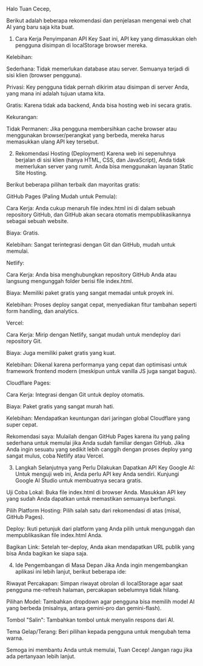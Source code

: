 Halo Tuan Cecep,

Berikut adalah beberapa rekomendasi dan penjelasan mengenai web chat AI yang baru saja kita buat.

1. Cara Kerja Penyimpanan API Key
Saat ini, API key yang dimasukkan oleh pengguna disimpan di localStorage browser mereka.

Kelebihan:

Sederhana: Tidak memerlukan database atau server. Semuanya terjadi di sisi klien (browser pengguna).

Privasi: Key pengguna tidak pernah dikirim atau disimpan di server Anda, yang mana ini adalah tujuan utama kita.

Gratis: Karena tidak ada backend, Anda bisa hosting web ini secara gratis.

Kekurangan:

Tidak Permanen: Jika pengguna membersihkan cache browser atau menggunakan browser/perangkat yang berbeda, mereka harus memasukkan ulang API key tersebut.

2. Rekomendasi Hosting (Deployment)
Karena web ini sepenuhnya berjalan di sisi klien (hanya HTML, CSS, dan JavaScript), Anda tidak memerlukan server yang rumit. Anda bisa menggunakan layanan Static Site Hosting.

Berikut beberapa pilihan terbaik dan mayoritas gratis:

GitHub Pages (Paling Mudah untuk Pemula):

Cara Kerja: Anda cukup menaruh file index.html ini di dalam sebuah repository GitHub, dan GitHub akan secara otomatis mempublikasikannya sebagai sebuah website.

Biaya: Gratis.

Kelebihan: Sangat terintegrasi dengan Git dan GitHub, mudah untuk memulai.

Netlify:

Cara Kerja: Anda bisa menghubungkan repository GitHub Anda atau langsung mengunggah folder berisi file index.html.

Biaya: Memiliki paket gratis yang sangat memadai untuk proyek ini.

Kelebihan: Proses deploy sangat cepat, menyediakan fitur tambahan seperti form handling, dan analytics.

Vercel:

Cara Kerja: Mirip dengan Netlify, sangat mudah untuk mendeploy dari repository Git.

Biaya: Juga memiliki paket gratis yang kuat.

Kelebihan: Dikenal karena performanya yang cepat dan optimisasi untuk framework frontend modern (meskipun untuk vanilla JS juga sangat bagus).

Cloudflare Pages:

Cara Kerja: Integrasi dengan Git untuk deploy otomatis.

Biaya: Paket gratis yang sangat murah hati.

Kelebihan: Mendapatkan keuntungan dari jaringan global Cloudflare yang super cepat.

Rekomendasi saya: Mulailah dengan GitHub Pages karena itu yang paling sederhana untuk memulai jika Anda sudah familiar dengan GitHub. Jika Anda ingin sesuatu yang sedikit lebih canggih dengan proses deploy yang sangat mulus, coba Netlify atau Vercel.

3. Langkah Selanjutnya yang Perlu Dilakukan
Dapatkan API Key Google AI: Untuk menguji web ini, Anda perlu API key Anda sendiri. Kunjungi Google AI Studio untuk membuatnya secara gratis.

Uji Coba Lokal: Buka file index.html di browser Anda. Masukkan API key yang sudah Anda dapatkan untuk memastikan semuanya berfungsi.

Pilih Platform Hosting: Pilih salah satu dari rekomendasi di atas (misal, GitHub Pages).

Deploy: Ikuti petunjuk dari platform yang Anda pilih untuk mengunggah dan mempublikasikan file index.html Anda.

Bagikan Link: Setelah ter-deploy, Anda akan mendapatkan URL publik yang bisa Anda bagikan ke siapa saja.

4. Ide Pengembangan di Masa Depan
Jika Anda ingin mengembangkan aplikasi ini lebih lanjut, berikut beberapa ide:

Riwayat Percakapan: Simpan riwayat obrolan di localStorage agar saat pengguna me-refresh halaman, percakapan sebelumnya tidak hilang.

Pilihan Model: Tambahkan dropdown agar pengguna bisa memilih model AI yang berbeda (misalnya, antara gemini-pro dan gemini-flash).

Tombol "Salin": Tambahkan tombol untuk menyalin respons dari AI.

Tema Gelap/Terang: Beri pilihan kepada pengguna untuk mengubah tema warna.

Semoga ini membantu Anda untuk memulai, Tuan Cecep! Jangan ragu jika ada pertanyaan lebih lanjut.